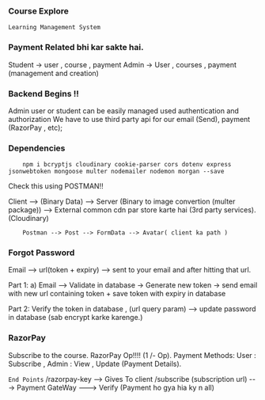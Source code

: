 ### Course Explore
``` Learning Management System ```
### Payment Related bhi kar sakte hai.
Student -> user , course , payment
Admin -> User , courses , payment (management and creation)


### Backend Begins !!
Admin user or student can be easily managed used authentication and authorization
We have to use third party api for our email (Send), payment (RazorPay , etc);

### Dependencies
```
    npm i bcryptjs cloudinary cookie-parser cors dotenv express jsonwebtoken mongoose multer nodemailer nodemon morgan --save
```

Check this using POSTMAN!!

Client --> (Binary Data) --> Server (Binary to image convertion (multer package)) --> External common cdn par store karte hai (3rd party services). (Cloudinary)


```
    Postman --> Post --> FormData --> Avatar( client ka path )
```

### Forgot Password
Email --> url(token + expiry) --> sent to your email and after hitting that url.

Part 1:
a) Email --> Validate in database -> Generate new token -> send email with new url containing token + save token with expiry in database

Part 2:
Verify the token in database , (url query param) --> update password in database (sab encrypt karke karenge.)

### RazorPay
Subscribe to the course.
RazorPay Op!!!! (1 /- Op).
Payment Methods:
User : Subscribe ,
Admin : View , Update (Payment Details).


`End Points`
/razorpay-key --> Gives To client
/subscribe (subscription url) ---> Payment GateWay ---> Verify (Payment ho gya hia ky n all)
